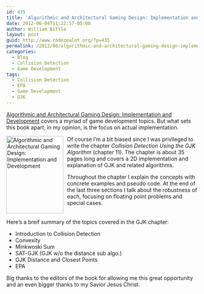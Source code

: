 ```yaml
---
id: 435
title: 'Algorithmic and Architectural Gaming Design: Implementation and Development'
date: 2012-06-04T11:22:57-05:00
author: William Bittle
layout: post
guid: http://www.codezealot.org/?p=435
permalink: /2012/06/algorithmic-and-architectural-gaming-design-implementation-and-development/
categories:
  - Blog
  - Collision Detection
  - Game Development
tags:
  - Collision Detection
  - EPA
  - Game Development
  - GJK
---
```

<a onclick="javascript:pageTracker._trackPageview('/outgoing/www.igi-global.com/book/algorithmic-architectural-gaming-design');" title="Algorithmic and Architectural Gaming Design: Implementation and Development"  href="http://www.igi-global.com/book/algorithmic-architectural-gaming-design" target="_blank">Algorithmic and Architectural Gaming Design: Implementation and Development</a> covers a myriad of game development topics. But what sets this book apart, in my opinion, is the focus on actual implementation.

<a onclick="javascript:pageTracker._trackPageview('/outgoing/www.igi-global.com/book/algorithmic-architectural-gaming-design');" title="Algorithmic and Architectural Gaming Design: Implementation and Development"  href="http://www.igi-global.com/book/algorithmic-architectural-gaming-design" target="_blank"><img loading="lazy" style="margin-right: 10px;" title="Algorithmic and Architectural Gaming Design: Implementation and Development" alt="Algorithmic and Architectural Gaming Design: Implementation and Development" src="http://www.dyn4j.org/wp-content/uploads/2012/06/book-cover-gjk.png" width="150" height="203" align="left" /></a>

Of course I&#8217;m a bit biased since I was privileged to write the chapter _Collision Detection Using the GJK Algorithm_ (chapter 11). The chapter is about 35 pages long and covers a 2D implementation and explanation of GJK and related algorithms.

Throughout the chapter I explain the concepts with concrete examples and pseudo code. At the end of the last three sections I talk about the robustness of each, focusing on floating point problems and special cases.

<div style="clear: both;">
</div>

Here&#8217;s a breif summary of the topics covered in the GJK chapter:

  * Introduction to Collision Detection
  * Convexity
  * Minkwoski Sum
  * SAT-GJK (GJK w/o the distance sub algo.)
  * GJK Distance and Closest Points
  * EPA

Big thanks to the editors of the book for allowing me this great opportunity and an even bigger thanks to my Savior Jesus Christ.